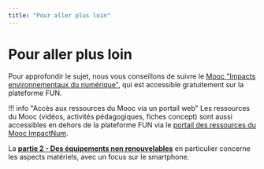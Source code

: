 ```yaml
---
title: "Pour aller plus loin"
---
```


# Pour aller plus loin

Pour approfondir le sujet, nous vous conseillons de suivre le [Mooc "Impacts environnementaux du numérique"](https://www.fun-mooc.fr/fr/cours/impacts-environnementaux-du-numerique/), qui est accessible gratuitement sur la plateforme FUN. 

!!! info "Accès aux ressources du Mooc via un portail web"
    Les ressources du Mooc (vidéos, activités pédagogiques, fiches concept) sont aussi accessibles en dehors de la plateforme FUN via le [portail des ressources du Mooc ImpactNum](https://learninglab.gitlabpages.inria.fr/mooc-impacts-num/mooc-impacts-num-ressources/index.html).

La **[partie 2 - Des équipements non renouvelables](https://learninglab.gitlabpages.inria.fr/mooc-impacts-num/mooc-impacts-num-ressources/Partie2/index.html)** en particulier concerne les aspects matériels, avec un focus sur le smartphone.